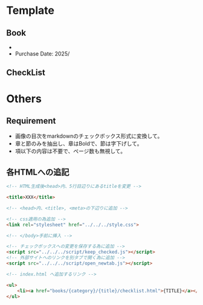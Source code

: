 # Template

## Book
- []()
- Purchase Date: 2025/

## CheckList


# Others

## Requirement
- 画像の目次をmarkdownのチェックボックス形式に変換して。
- 章と節のみを抽出し、章はBoldで、節は字下げして。
- 項以下の内容は不要で、ページ数も無視して。

## 各HTMLへの追記
```html
<!-- HTML生成後<head>内、5行目辺りにあるtitleを変更 -->

<title>XXX</title>
```

```html
<!-- <head>内、<title>, <meta>の下辺りに追加 -->

<!-- css適用の為追加 -->
<link rel="stylesheet" href="../../../style.css">
```

```html
<!-- </body>手前に挿入 -->

<!-- チェックボックスへの変更を保存する為に追加 -->
<script src="../../../script/keep_checked.js"></script>
<!-- 外部サイトへのリンクを別タブで開く為に追加 -->
<script src="../../../script/open_newtab.js"></script>
```

```html
<!-- index.html へ追加するリンク -->

<ul>
    <li><a href="books/{category}/{title}/checklist.html">{TITLE}</a></li>
</ul>
```